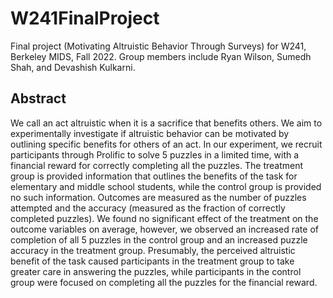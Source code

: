 # W241FinalProject
Final project (Motivating Altruistic Behavior Through Surveys) for W241, Berkeley MIDS, Fall 2022. Group members include Ryan Wilson, Sumedh Shah, and Devashish Kulkarni.


## Abstract
We call an act altruistic when it is a sacrifice that benefits others. We aim to experimentally investigate if altruistic behavior can be motivated by outlining specific benefits for others of an act. In our experiment, we recruit participants through Prolific to solve 5 puzzles in a limited time, with a financial reward for correctly completing all the puzzles. The treatment group is provided information that outlines the benefits of the task for elementary and middle school students, while the control group is provided no such information. Outcomes are measured as the number of puzzles attempted and the accuracy (measured as the fraction of correctly completed puzzles). We found no significant effect of the treatment on the outcome variables on average, however, we observed an increased rate of completion of all 5 puzzles in the control group and an increased puzzle accuracy in the treatment group. Presumably, the perceived altruistic benefit of the task caused participants in the treatment group to take greater care in answering the puzzles, while participants in the control group were focused on completing all the puzzles for the financial reward.
